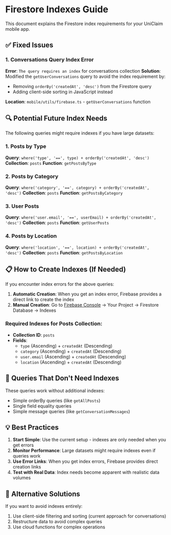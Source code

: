 # Firestore Indexes Guide

This document explains the Firestore index requirements for your UniClaim mobile app.

## ✅ Fixed Issues

### 1. Conversations Query Index Error
**Error**: `The query requires an index` for conversations collection
**Solution**: Modified the `getUserConversations` query to avoid the index requirement by:
- Removing `orderBy('createdAt', 'desc')` from the Firestore query
- Adding client-side sorting in JavaScript instead

**Location**: `mobile/utils/firebase.ts` - `getUserConversations` function

## 🔍 Potential Future Index Needs

The following queries might require indexes if you have large datasets:

### 1. Posts by Type
**Query**: `where('type', '==', type) + orderBy('createdAt', 'desc')`
**Collection**: `posts`
**Function**: `getPostsByType`

### 2. Posts by Category  
**Query**: `where('category', '==', category) + orderBy('createdAt', 'desc')`
**Collection**: `posts`
**Function**: `getPostsByCategory`

### 3. User Posts
**Query**: `where('user.email', '==', userEmail) + orderBy('createdAt', 'desc')`
**Collection**: `posts`
**Function**: `getUserPosts`

### 4. Posts by Location
**Query**: `where('location', '==', location) + orderBy('createdAt', 'desc')`
**Collection**: `posts` 
**Function**: `getPostsByLocation`

## 📋 How to Create Indexes (If Needed)

If you encounter index errors for the above queries:

1. **Automatic Creation**: When you get an index error, Firebase provides a direct link to create the index
2. **Manual Creation**: Go to [Firebase Console](https://console.firebase.google.com/) → Your Project → Firestore Database → Indexes

### Required Indexes for Posts Collection:
- **Collection ID**: `posts`
- **Fields**:
  - `type` (Ascending) + `createdAt` (Descending)
  - `category` (Ascending) + `createdAt` (Descending)  
  - `user.email` (Ascending) + `createdAt` (Descending)
  - `location` (Ascending) + `createdAt` (Descending)

## 🚫 Queries That Don't Need Indexes

These queries work without additional indexes:
- Simple orderBy queries (like `getAllPosts`)
- Single field equality queries
- Simple message queries (like `getConversationMessages`)

## 💡 Best Practices

1. **Start Simple**: Use the current setup - indexes are only needed when you get errors
2. **Monitor Performance**: Large datasets might require indexes even if queries work
3. **Use Error Links**: When you get index errors, Firebase provides direct creation links
4. **Test with Real Data**: Index needs become apparent with realistic data volumes

## 🔧 Alternative Solutions

If you want to avoid indexes entirely:
1. Use client-side filtering and sorting (current approach for conversations)
2. Restructure data to avoid complex queries
3. Use cloud functions for complex operations
